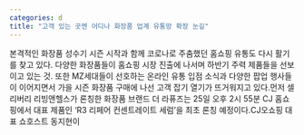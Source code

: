 ```yaml
---
categories: d
title: "고객 있는 곳엔 어디나 화장품 업계 유통망 확장 눈길"
---
```

본격적인 화장품 성수기 시즌 시작과 함께 코로나로 주춤했던 홈쇼핑 유통도 다시 활기를 찾고 있다. 다양한 화장품들이 홈쇼핑 시장 진출에 나서며 하반기 주력 제품들을 선보이고 있는 것. 또한 MZ세대들이 선호하는 온라인 유통 입점 소식과 다양한 팝업 행사들이 이어지면서 가을 시즌 화장품 구매에 나선 고객 잡기 열기가 뜨거워지고 있다.먼저 셀리버리 리빙앤헬스가 론칭한 화장품 브랜드 더 라퓨즈는 25일 오후 2시 55분 CJ 홈쇼핑에서 대표 제품인 ‘R3 리페어 컨센트레이트 세럼’을 최초 론칭 예정이다.CJ오쇼핑 대표 쇼호스트 동지현이